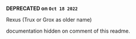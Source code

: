**DEPRECATED on `Oct 18 2022`**

Rexus (Trux or Grox as older name)

documentation hidden on comment of this readme.

<!--

<a href="https://npmjs.org/package/react-trux"><img alt="NPM version" src="https://img.shields.io/npm/v/react-trux.svg?style=flat-square" /></a>
[![npm](https://img.shields.io/npm/dw/react-trux?style=flat-square)](https://npmjs.org/package/react-trux)
[![npm dependencies](https://img.shields.io/static/v1?label&message=no-dependecies&color=blue&style=flat-square)](https://npmjs.org/package/react-trux)
[![GitHub Workflow Status](https://img.shields.io/github/workflow/status/miko-github/react-trux/publish%20npm?style=flat-square)](https://github.com/miko-github/react-trux/actions/workflows/npm-publish.yml)
[![NPM](https://img.shields.io/npm/l/react-trux?style=flat-square)][gh-license]

<p>
  Grox is solution for react global state managment and is the easy way managment states with only hooks.
  <strong>Easy to use</strong> steps make it so fast for tiny and medium react project (application) to mange their state.
</p>

<details>
  <summary>
    <h2>Content List</h2>
  </summary>
  
  - [what is **grox**](#what-is-grox)
  - [how to install](#how-to-install)
    - [install with **cdnjs**](#install-with-cdnjs)
    - [install with **npmjs**](#install-with-npm)
    - [install with **yarn**](#install-with-yarn)
  - [how to struct project](#how-to-struct-project)
  - [social](#social)
  - [license](#license)
  
</details>

<details>
  <summary>
    <h2 id="how-to-install">
  How to install
</h2>
  </summary>

<p>
  <h3 id="install-with-cdnjs">CDN.JS</h3>
  
  ```
  https://cdnjs.com
  ```

</p>

<p>
<h3 id="install-with-npm">NPM</h3>
  
  ```
  npm install --save-dev grox
  ```

</p>

<p>
<h3 id="install-with-yarn">YARN</h3>
  
  ```
  yarn install grox
  ```

</p>
  
  </details>
  

## Example

**mini-app counter**

available in [here](https://github.com/miko-github/react-trux/tree/master/example)

## Rules

> improve in next release :hugs:
>
> [demo](https://github.com/miko-github/react-trux/blob/master/readme/rules)

## Safe Steps

### 1. Initialize

> create you stores (states and actions)

#### 1.1. Actions

> this is you methods for updating states
>
> NOTE : if you use actions as single file, then, you would non-default export it

```jsx
// store/actions.js
const MY_ACTION_ONE = ({ state }) => {
  return { ...state, myStateKey: myCustomValue };
};
const MY_ACTION_TWO = ({ state }, arg1) => {
  return { ...state, myOtherState: arg1 };
};
const MY_ACTION_THREE = ({ state }) => {
  return { ...state, myINCREMENT: state.myINCREMENT + 1 };
};

export { MY_ACTION_ONE, MY_ACTION_TWO, MY_ACTION_THREE };
```

**OR**

```jsx
// store/actions.js
const MY_ACTIONS = {
  NORM_CASE({ state }){
    return {...state, myState: state.myState < 50 ? state.myState + 1 : 0 }
  },
  'kebab-case-action': ({ state }) => {
    return { ...state, 'kebab-state': state['kebab-state'] + 1 };
  }
};
export { ...MY_ACTIONS };
```

#### 1.2. States

> there is your initial values for your states

```jsx
// store/state.js
const myState = 0;
const myStateObject = { value: 0, foo: 'bar' };

export default { myState, myStateObject, 'kebab-state': 0 };
```

> NOTE : you can first export states

```jsx
// store/state.js
export default {
  myState: 0,
  myStateObject: { value: 0, foo: 'bar' },
  'kebab-case': 0,
};
```

### 2. Create Trux

> NOTE : `createTrux` and `Provider` hooks, should be a same where at the root
>
> TIPS : you can use below to any root compoent do think is.

```jsx
// src/App.js (or any other root-component do you think)
import React from 'react';
import { Provider, createTrux } from 'react-trux';

// import other things (e.g. components, styles)
import MyComponent from './components/my-component.jsx';

// import STATES and ACTIONS
import * as Actions from './store/actions';
import States from './store/states';

// also, you can import here any thing else

function App(props) {
  let Store = createTrux({ state: States, actions: Actions });
  return (
    <Provider store={Store}>
      <MyComponent />
    </Provider>
  );
}
```

### 3. Use Trux

> we try to use store thing (state, actions) in children components
>
> NOTE : currentlly work with react-functional components

#### 3.1. use states

> TIPS :
>
> anywhere you can use `useTrux`
>
> but, clean code say, we should use this, in component block scope

**imports**

```jsx
// components/my-component.jsx
import React from 'react';
import { useTrux } from 'react-trux';
```

**function statement component**

```jsx
function MyComponent() {
  let { state, actions } = useTrux();
  return <div id='my-component'>{state.myState}</div>;
}
```

**arrow function component**

```jsx
const MyComponent = () => {
  let { state, actions } = useTrux();
  return <div id='my-component'>{state.myState}</div>;
};
```

**export component**

```jsx
export default MyComponent;
```

> **DEPREACATED**
>
> ~~TIPS :~~
>
> ~~you can use `let states = useState()` instead of `let { state } = useTrux();`~~

#### 3.2. use actions

> NOTE :
>
> actually, `useAction` hook and `dispatch` method are **DEPRECATED**
>
> we can use only `useTrux` hooks

```jsx
// components/my-button.jsx
// ... other code ...

const MyButton = () => {
  let { state, actions } = useTrux();
  return (
    <>
      <button onClick={actions.MY_ACTION} className='btn btn-secondary'>
        i'm a button, and run without any parameters
      </button>

      <button onClick={actions['kebab-actions']} className='btn btn-secondary'>
        i'm a button too, but, as kebab-case
      </button>

      <button
        onClick={() => actions.MY_ACTION(MyParameter)}
        className='btn btn-secondary'
      >
        i'm a button, i give the parameter
      </button>

      <button
        onClick={() => actions['other-kebab-actions'](MyParam)}
        className='btn btn-secondary'
      >
        i'm a button too, with kebab-case and parameter
      </button>

      <button
        onClick={() =>
          state.my_value < 50
            ? actions.value_is_low()
            : actions.value_is_hight()
        }
        className='btn btn-secondary'
      >
        i'm use if statement in my click body
      </button>
    </>
  );
};

// ... another code ...
```

## hooks/methods

> TIPS: all of this hooks/methods are **DEPRECATED**

### 1. `useCommit` and `this.commit`

- class component
  > if state available in class, change them, else, find in global states

```jsx
class MyComponent extends React.Component {
  // .. constructor ...

  render() {
    return (
      <>
        <button onClick={() => this.commit('which-state', new_value)}>
          me as button
        </button>
      </>
    );
  }
}
```

- function component
  > change global states

```jsx
function MyComponent() {
  return (
    <>
      <button onClick={() => useCommit('which-state', new_value)}>
        me as button
      </button>
    </>
  );
}
```

### 2. `useDispatch` and `this.dispatch`

- class component

```jsx
class MyComponent extends React.Component {
  // ... constructor ...
  render() {
    return (
      <>
        <button onClick={() => this.dispatch('ACTION_NAME', 'parameter')}>
          click to dispatch
        </button>
      </>
    );
  }
}
```

- functional component

```jsx
function MyComponent() {
  return (
    <>
      <button onClick={() => useDispatch('ACTION_NAME', 'parameter')}>
        click to dispatch
      </button>
    </>
  );
}
```

### 3. `useAction` & `this.action` & `this.actions`

- class component

```jsx
class MyComponent extends React.Component {
  // ... constructor ...
  render() {
    return (
      <>
        <button onClick={() => this.action('ACTION_NAME', 'parameter')}>
          click to call action
        </button>

        <button onClick={() => this.actions.ACTION_NAME('parameter')}>
          click to call other action
        </button>

        <button onClick={() => this.actions['ACTION_NAME']('parameter')}>
          click to call another action
        </button>
      </>
    );
  }
}
```

- functional component
  > TIPS: `callAction` is alise for `useAction`

```jsx
function MyComponent() {
  return (
    <>
      <button onClick={() => useAction('ACTION_NAME', 'parameter')}>
        click to use action
      </button>

      <button onClick={() => callAction('ACTION_NAME', 'parameter')}>
        click to call action
      </button>
    </>
  );
}
```

## Social

[github](https://github.com/miko-github/react-trux)
[npmjs](https://npmjs.com/package/react-trux)
[email](mikoloism.github@gmail.com)
[contribute](https://github.com/miko-github/react-trux/blob/master/readme/contributing.md)

<details>
  <summary><h2 id="repo-license">LICENSE</h2></summary>
  
  <p>
    made by 🧠 and ❤️ with <a href="https://github.com/miko-github">@miko-github</a> then, under <a href="https://github.com/miko-github/react-trux/blob/master/LICENSE">MIT</a> License
  </p>
  
  </details>

[gh-license]: https://github.com/miko-github/react-trux/blob/master/LICENSE


-->
